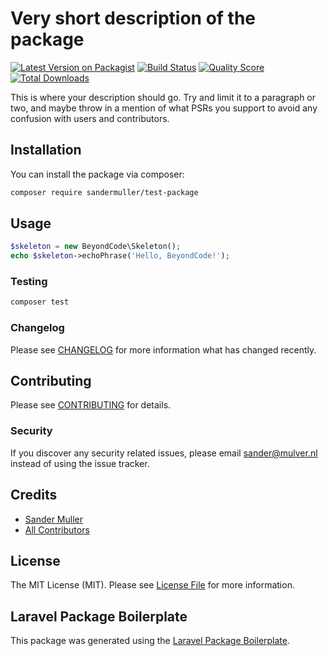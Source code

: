 # Very short description of the package

[![Latest Version on Packagist](https://img.shields.io/packagist/v/sandermuller/test-package.svg?style=flat-square)](https://packagist.org/packages/sandermuller/test-package)
[![Build Status](https://img.shields.io/travis/sandermuller/test-package/master.svg?style=flat-square)](https://travis-ci.org/sandermuller/test-package)
[![Quality Score](https://img.shields.io/scrutinizer/g/sandermuller/test-package.svg?style=flat-square)](https://scrutinizer-ci.com/g/sandermuller/test-package)
[![Total Downloads](https://img.shields.io/packagist/dt/sandermuller/test-package.svg?style=flat-square)](https://packagist.org/packages/sandermuller/test-package)

This is where your description should go. Try and limit it to a paragraph or two, and maybe throw in a mention of what PSRs you support to avoid any confusion with users and contributors.

## Installation

You can install the package via composer:

```bash
composer require sandermuller/test-package
```

## Usage

``` php
$skeleton = new BeyondCode\Skeleton();
echo $skeleton->echoPhrase('Hello, BeyondCode!');
```

### Testing

``` bash
composer test
```

### Changelog

Please see [CHANGELOG](CHANGELOG.md) for more information what has changed recently.

## Contributing

Please see [CONTRIBUTING](CONTRIBUTING.md) for details.

### Security

If you discover any security related issues, please email sander@mulver.nl instead of using the issue tracker.

## Credits

- [Sander Muller](https://github.com/sandermuller)
- [All Contributors](../../contributors)

## License

The MIT License (MIT). Please see [License File](LICENSE.md) for more information.

## Laravel Package Boilerplate

This package was generated using the [Laravel Package Boilerplate](https://laravelpackageboilerplate.com).